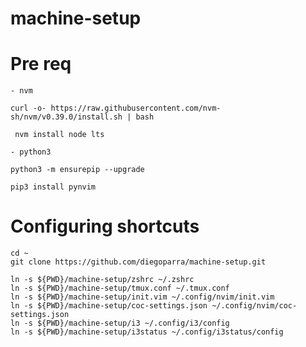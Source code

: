 # machine-setup


# Pre req

    - nvm

```
curl -o- https://raw.githubusercontent.com/nvm-sh/nvm/v0.39.0/install.sh | bash

```

```
 nvm install node lts
```

    - python3

```
python3 -m ensurepip --upgrade
```

```
pip3 install pynvim
```



# Configuring shortcuts

```
cd ~
git clone https://github.com/diegoparra/machine-setup.git
```

```
ln -s ${PWD}/machine-setup/zshrc ~/.zshrc
ln -s ${PWD}/machine-setup/tmux.conf ~/.tmux.conf
ln -s ${PWD}/machine-setup/init.vim ~/.config/nvim/init.vim
ln -s ${PWD}/machine-setup/coc-settings.json ~/.config/nvim/coc-settings.json
ln -s ${PWD}/machine-setup/i3 ~/.config/i3/config
ln -s ${PWD}/machine-setup/i3status ~/.config/i3status/config

```
